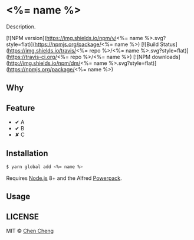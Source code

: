 # <%= name %>

Description.

[![NPM version](https://img.shields.io/npm/v/<%= name %>.svg?style=flat)](https://npmjs.org/package/<%= name %>)
[![Build Status](https://img.shields.io/travis/<%= repo %>/<%= name %>.svg?style=flat)](https://travis-ci.org/<%= repo %>/<%= name %>)
[![NPM downloads](http://img.shields.io/npm/dm/<%= name %>.svg?style=flat)](https://npmjs.org/package/<%= name %>)

## Why

## Feature

* ✔︎ A
* ✔︎ B
* ✘︎ C

## Installation

```bash
$ yarn global add <%= name %>
```

Requires [Node.js](https://nodejs.org/) 8+ and the Alfred [Powerpack](https://www.alfredapp.com/powerpack/).

## Usage

## LICENSE

MIT © [Chen Cheng](https://sorrycc.com)
